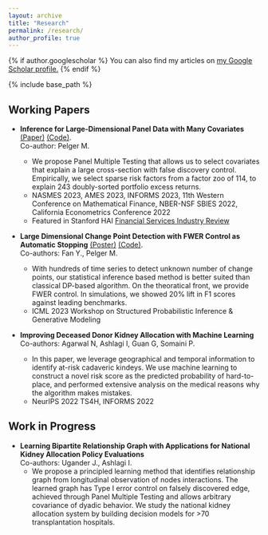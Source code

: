 ```yaml
---
layout: archive
title: "Research"
permalink: /research/
author_profile: true
---
```


{% if author.googlescholar %}
  You can also find my articles on <u><a href="{{author.googlescholar}}">my Google Scholar profile</a>.</u>
{% endif %}

{% include base_path %}


Working Papers
------

* **Inference for Large-Dimensional Panel Data with Many Covariates** [(Paper)](https://papers.ssrn.com/sol3/papers.cfm?abstract_id=4315891) [(Code)](https://github.com/jiachzou/panel_multiple_testing). <br>
    Co-author: Pelger M. <br>
    - We propose Panel Multiple Testing that allows us to select covariates that explain a large cross-section with false discovery control. Empirically, we select sparse risk factors from a factor zoo of 114, to explain 243 doubly-sorted portfolio excess returns. 
    - NASMES 2023, AMES 2023, INFORMS 2023, 11th Western Conference on Mathematical Finance, NBER-NSF SBIES 2022, California Econometrics Conference 2022
	- Featured in Stanford HAI [Financial Services Industry Review](https://hai.stanford.edu/industry-brief-financial-services-and-ai)

* **Large Dimensional Change Point Detection with FWER Control as Automatic Stopping** [(Poster)](https://drive.google.com/file/d/14xcom92GMaCcFZpjLXblOc4K5FlCr6rP/view?usp=sharing) [(Code)](https://github.com/yfan7/panel_CPD). <br>
    Co-authors: Fan Y., Pelger M. <br>
    - With hundreds of time series to detect unknown number of change points, our statistical inference based method is better suited than classical DP-based algorithm. On the theoratical front, we provide FWER control. In simulations, we showed 20% lift in F1 scores against leading benchmarks.
    - ICML 2023 Workshop on Structured Probabilistic Inference & Generative Modeling

* **Improving Deceased Donor Kidney Allocation with Machine Learning**<br>
	Co-authors: Agarwal N, Ashlagi I, Guan G, Somaini P.<br>
	- In this paper, we leverage geographical and temporal information to identify at-risk cadaveric kindeys. We use machine learning to construct a novel risk score as the predicted probability of hard-to-place, and performed extensive analysis on the medical reasons why the algorithm makes mistakes.
    - NeurIPS 2022 TS4H, INFORMS 2022


Work in Progress
------
* **Learning Bipartite Relationship Graph with Applications for National Kidney Allocation Policy Evaluations** <br>
    Co-authors: Ugander J., Ashlagi I. <br>
    - We propose a principled learning method that identifies relationship graph from longitudinal observation of nodes interactions. The learned graph has Type I error control on falsely discovered edge, achieved through Panel Multiple Testing and allows arbitrary covariance of dyadic behavior. We study the national kidney allocation system by building decision models for >70 transplantation hospitals.